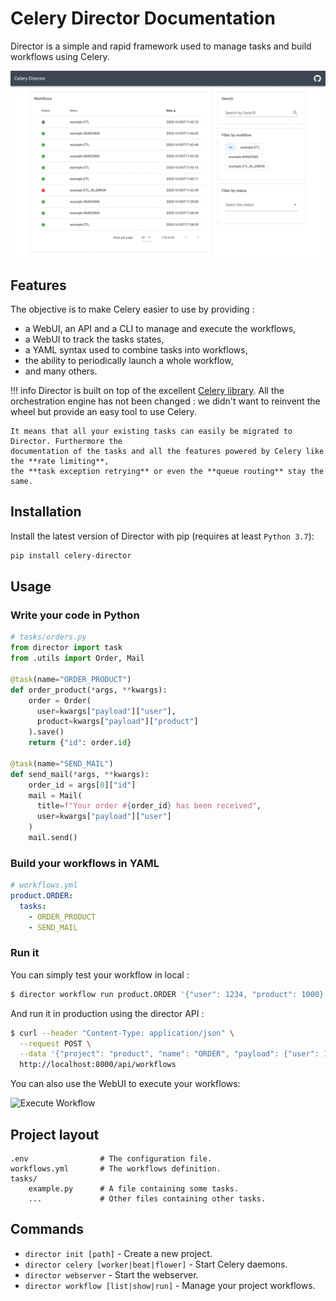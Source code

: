 # Celery Director Documentation

Director is a simple and rapid framework used to manage tasks and build workflows using Celery.

![Celery Director](img/director.gif)

## Features

The objective is to make Celery easier to use by providing :

- a WebUI, an API and a CLI to manage and execute the workflows,
- a WebUI to track the tasks states,
- a YAML syntax used to combine tasks into workflows,
- the ability to periodically launch a whole workflow,
- and many others.

!!! info
    Director is built on top of the excellent [Celery library](http://docs.celeryproject.org/en/latest/index.html).
    All the orchestration engine has not been changed : we didn't want to reinvent the wheel but
    provide an easy tool to use Celery.

    It means that all your existing tasks can easily be migrated to Director. Furthermore the
    documentation of the tasks and all the features powered by Celery like the **rate limiting**,
    the **task exception retrying** or even the **queue routing** stay the same.


## Installation

Install the latest version of Director with pip (requires at least `Python 3.7`):

```bash
pip install celery-director
```

## Usage

### Write your code in Python

```python
# tasks/orders.py
from director import task
from .utils import Order, Mail

@task(name="ORDER_PRODUCT")
def order_product(*args, **kwargs):
    order = Order(
      user=kwargs["payload"]["user"],
      product=kwargs["payload"]["product"]
    ).save()
    return {"id": order.id}

@task(name="SEND_MAIL")
def send_mail(*args, **kwargs):
    order_id = args[0]["id"]
    mail = Mail(
      title=f"Your order #{order_id} has been received",
      user=kwargs["payload"]["user"]
    )
    mail.send()
```

### Build your workflows in YAML

```yaml
# workflows.yml
product.ORDER:
  tasks:
    - ORDER_PRODUCT
    - SEND_MAIL
```

### Run it

You can simply test your workflow in local :

```bash
$ director workflow run product.ORDER '{"user": 1234, "product": 1000}'
```

And run it in production using the director API :

```bash
$ curl --header "Content-Type: application/json" \
  --request POST \
  --data '{"project": "product", "name": "ORDER", "payload": {"user": 1234, "product": 1000}}' \
  http://localhost:8000/api/workflows
```

You can also use the WebUI to execute your workflows:

![Execute Workflow](../img/execute_workflow.png)

## Project layout

    .env                # The configuration file.
    workflows.yml       # The workflows definition.
    tasks/
        example.py      # A file containing some tasks.
        ...             # Other files containing other tasks.

## Commands

* `director init [path]` - Create a new project.
* `director celery [worker|beat|flower]` - Start Celery daemons.
* `director webserver` - Start the webserver.
* `director workflow [list|show|run]` - Manage your project workflows.
